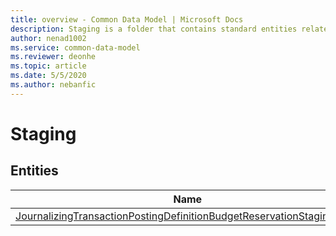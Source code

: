 ```yaml
---
title: overview - Common Data Model | Microsoft Docs
description: Staging is a folder that contains standard entities related to the Common Data Model.
author: nenad1002
ms.service: common-data-model
ms.reviewer: deonhe
ms.topic: article
ms.date: 5/5/2020
ms.author: nebanfic
---
```


# Staging


## Entities

|Name|Description|
|---|---|
|[JournalizingTransactionPostingDefinitionBudgetReservationStaging_PSN](JournalizingTransactionPostingDefinitionBudgetReservationStaging_PSN.md)||
